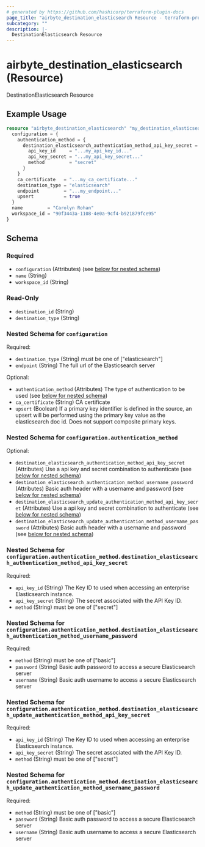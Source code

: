 ```yaml
---
# generated by https://github.com/hashicorp/terraform-plugin-docs
page_title: "airbyte_destination_elasticsearch Resource - terraform-provider-airbyte"
subcategory: ""
description: |-
  DestinationElasticsearch Resource
---
```


# airbyte_destination_elasticsearch (Resource)

DestinationElasticsearch Resource

## Example Usage

```terraform
resource "airbyte_destination_elasticsearch" "my_destination_elasticsearch" {
  configuration = {
    authentication_method = {
      destination_elasticsearch_authentication_method_api_key_secret = {
        api_key_id     = "...my_api_key_id..."
        api_key_secret = "...my_api_key_secret..."
        method         = "secret"
      }
    }
    ca_certificate   = "...my_ca_certificate..."
    destination_type = "elasticsearch"
    endpoint         = "...my_endpoint..."
    upsert           = true
  }
  name         = "Carolyn Rohan"
  workspace_id = "90f3443a-1108-4e0a-9cf4-b921879fce95"
}
```

<!-- schema generated by tfplugindocs -->
## Schema

### Required

- `configuration` (Attributes) (see [below for nested schema](#nestedatt--configuration))
- `name` (String)
- `workspace_id` (String)

### Read-Only

- `destination_id` (String)
- `destination_type` (String)

<a id="nestedatt--configuration"></a>
### Nested Schema for `configuration`

Required:

- `destination_type` (String) must be one of ["elasticsearch"]
- `endpoint` (String) The full url of the Elasticsearch server

Optional:

- `authentication_method` (Attributes) The type of authentication to be used (see [below for nested schema](#nestedatt--configuration--authentication_method))
- `ca_certificate` (String) CA certificate
- `upsert` (Boolean) If a primary key identifier is defined in the source, an upsert will be performed using the primary key value as the elasticsearch doc id. Does not support composite primary keys.

<a id="nestedatt--configuration--authentication_method"></a>
### Nested Schema for `configuration.authentication_method`

Optional:

- `destination_elasticsearch_authentication_method_api_key_secret` (Attributes) Use a api key and secret combination to authenticate (see [below for nested schema](#nestedatt--configuration--authentication_method--destination_elasticsearch_authentication_method_api_key_secret))
- `destination_elasticsearch_authentication_method_username_password` (Attributes) Basic auth header with a username and password (see [below for nested schema](#nestedatt--configuration--authentication_method--destination_elasticsearch_authentication_method_username_password))
- `destination_elasticsearch_update_authentication_method_api_key_secret` (Attributes) Use a api key and secret combination to authenticate (see [below for nested schema](#nestedatt--configuration--authentication_method--destination_elasticsearch_update_authentication_method_api_key_secret))
- `destination_elasticsearch_update_authentication_method_username_password` (Attributes) Basic auth header with a username and password (see [below for nested schema](#nestedatt--configuration--authentication_method--destination_elasticsearch_update_authentication_method_username_password))

<a id="nestedatt--configuration--authentication_method--destination_elasticsearch_authentication_method_api_key_secret"></a>
### Nested Schema for `configuration.authentication_method.destination_elasticsearch_authentication_method_api_key_secret`

Required:

- `api_key_id` (String) The Key ID to used when accessing an enterprise Elasticsearch instance.
- `api_key_secret` (String) The secret associated with the API Key ID.
- `method` (String) must be one of ["secret"]


<a id="nestedatt--configuration--authentication_method--destination_elasticsearch_authentication_method_username_password"></a>
### Nested Schema for `configuration.authentication_method.destination_elasticsearch_authentication_method_username_password`

Required:

- `method` (String) must be one of ["basic"]
- `password` (String) Basic auth password to access a secure Elasticsearch server
- `username` (String) Basic auth username to access a secure Elasticsearch server


<a id="nestedatt--configuration--authentication_method--destination_elasticsearch_update_authentication_method_api_key_secret"></a>
### Nested Schema for `configuration.authentication_method.destination_elasticsearch_update_authentication_method_api_key_secret`

Required:

- `api_key_id` (String) The Key ID to used when accessing an enterprise Elasticsearch instance.
- `api_key_secret` (String) The secret associated with the API Key ID.
- `method` (String) must be one of ["secret"]


<a id="nestedatt--configuration--authentication_method--destination_elasticsearch_update_authentication_method_username_password"></a>
### Nested Schema for `configuration.authentication_method.destination_elasticsearch_update_authentication_method_username_password`

Required:

- `method` (String) must be one of ["basic"]
- `password` (String) Basic auth password to access a secure Elasticsearch server
- `username` (String) Basic auth username to access a secure Elasticsearch server



